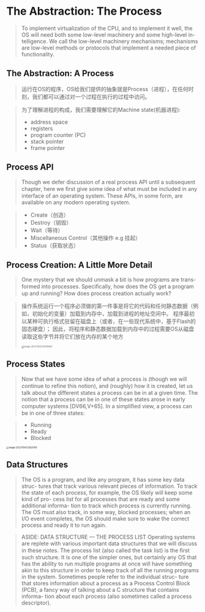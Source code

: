 # The Abstraction: The Process

> To implement virtualization of the CPU, and to implement it well, the
> OS will need both some low-level machinery and some high-level in-
> telligence. We call the low-level machinery mechanisms; mechanisms
> are low-level methods or protocols that implement a needed piece of
> functionality.

## The Abstraction: A Process

> 运行在OS的程序，OS给我们提供的抽象就是Process（进程），在任何时刻，我们都可以通过对一个过程在执行的过程中访问。



> 为了理解进程的构成，我们需要理解它的Machine state(机器进程):
>
> - address space
> - registers
> - program counter (PC)
> - stack pointer
> - frame pointer

## Process API

> Though we defer discussion of a real process API until a subsequent
> chapter, here we ﬁrst give some idea of what must be included in any
> interface of an operating system. These APIs, in some form, are available
> on any modern operating system.



> - Create（创造）
> - Destroy（销毁）
> - Wait（等待）
> - Miscellaneous Control（其他操作 e.g 挂起）
> - Status（获取状态）

## Process Creation: A Little More Detail

> One mystery that we should unmask a bit is how programs are trans-
> formed into processes. Speciﬁcally, how does the OS get a program up
> and running? How does process creation actually work?



> 操作系统运行一个程序必须做的第一件事是将它的代码和任何静态数据（例如，初始化的变量）加载到内存中，加载到进程的地址空间中。 程序最初以某种可执行格式驻留在磁盘上（或者，在一些现代系统中，基于Flash的固态硬盘）； 因此，将程序和静态数据加载到内存中的过程需要OS从磁盘读取这些字节并将它们放在内存的某个地方
>
> <img src="/Users/wuguocheng/Library/Application Support/typora-user-images/image-20221104230419492.png" alt="image-20221104230419492" style="zoom:40%;" />

## Process States

> Now that we have some idea of what a process is (though we will
> continue to reﬁne this notion), and (roughly) how it is created, let us talk
> about the different states a process can be in at a given time. The notion
> that a process can be in one of these states arose in early computer systems
> [DV66,V+65]. In a simpliﬁed view, a process can be in one of three states:



> - Running
> - Ready
> - Blocked

<img src="/Users/wuguocheng/Library/Application Support/typora-user-images/image-20221104232820156.png" alt="image-20221104232820156" style="zoom:40%;" />

## Data Structures

> The OS is a program, and like any program, it has some key data struc-
> tures that track various relevant pieces of information. To track the state
> of each process, for example, the OS likely will keep some kind of pro-
> cess list for all processes that are ready and some additional informa-
> tion to track which process is currently running. The OS must also track,
> in some way, blocked processes; when an I/O event completes, the OS
> should make sure to wake the correct process and ready it to run again.



> ASIDE: DATA STRUCTURE — THE PROCESS LIST
> Operating systems are replete with various important data structures
> that we will discuss in these notes. The process list (also called the task
> list) is the ﬁrst such structure. It is one of the simpler ones, but certainly
> any OS that has the ability to run multiple programs at once will have
> something akin to this structure in order to keep track of all the running
> programs in the system. Sometimes people refer to the individual struc-
> ture that stores information about a process as a Process Control Block
> (PCB), a fancy way of talking about a C structure that contains informa-
> tion about each process (also sometimes called a process descriptor).



